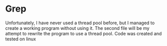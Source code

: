 # Grep
Unfortunately, I have never used a thread pool before, but I managed to create a working program without using it. 
The second file will be my attempt to rewrite the program to use a thread pool.
Code was created and tested on linux
